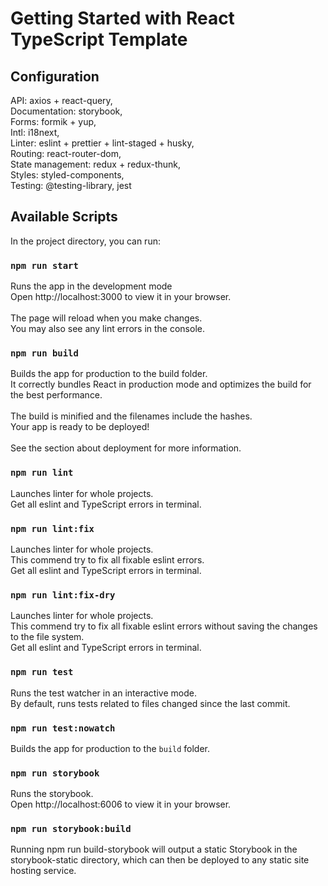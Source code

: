 # Getting Started with React TypeScript Template
## Configuration

API: axios + react-query,\
Documentation: storybook,\
Forms: formik + yup,\
Intl: i18next,\
Linter: eslint + prettier + lint-staged + husky,\
Routing: react-router-dom,\
State management: redux + redux-thunk,\
Styles: styled-components,\
Testing: @testing-library, jest
## Available Scripts

In the project directory, you can run:
### `npm run start`

Runs the app in the development mode\
Open http://localhost:3000 to view it in your browser.\
\
The page will reload when you make changes.\
You may also see any lint errors in the console.
### `npm run build`

Builds the app for production to the build folder.\
It correctly bundles React in production mode and optimizes the build for the best performance.\
\
The build is minified and the filenames include the hashes.\
Your app is ready to be deployed!\
\
See the section about deployment for more information.
### `npm run lint`

Launches linter for whole projects.\
Get all eslint and TypeScript errors in terminal.
### `npm run lint:fix`

Launches linter for whole projects.\
This commend try to fix all fixable eslint errors.\
Get all eslint and TypeScript errors in terminal.
### `npm run lint:fix-dry`

Launches linter for whole projects.\
This commend try to fix all fixable eslint errors without saving the changes to the file system.\
Get all eslint and TypeScript errors in terminal.
### `npm run test`

Runs the test watcher in an interactive mode.\
By default, runs tests related to files changed since the last commit.
### `npm run test:nowatch`

Builds the app for production to the `build` folder.
### `npm run storybook`

Runs the storybook.\
Open http://localhost:6006 to view it in your browser.
### `npm run storybook:build`

Running npm run build-storybook will output a static Storybook in the storybook-static directory, which can then be deployed to any static site hosting service.
